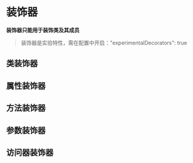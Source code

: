 # 装饰器

**装饰器只能用于装饰类及其成员**

> 装饰器是实验特性，需在配置中开启："experimentalDecorators": true

## 类装饰器



## 属性装饰器



## 方法装饰器



## 参数装饰器



## 访问器装饰器




